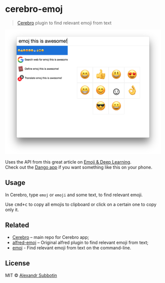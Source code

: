 # cerebro-emoj 

> [Cerebro](http://www.cerebroapp.com) plugin to find relevant emoji from text

![](screenshot.png)

Uses the API from this great article on [Emoji & Deep Learning](http://getdango.com/emoji-and-deep-learning.html).<br>
Check out the [Dango app](http://getdango.com) if you want something like this on your phone.


## Usage

In Cerebro, type `emoj` or `emoji` and some text, to find relevant emoji.

Use <kbd>cmd+c</kbd> to copy all emojis to clipboard or click on a certain one to copy only it.

## Related

- [Cerebro](http://github.com/KELiON/cerebro) – main repo for Cerebro app;
- [alfred-emoj](https://github.com/sindresorhus/alfred-emoj) – Original alfred plugin to find relevant emoji from text;
- [emoj](https://github.com/sindresorhus/emoj) - Find relevant emoji from text on the command-line.

## License

MIT © [Alexandr Subbotin](http://asubbotin.ru)
